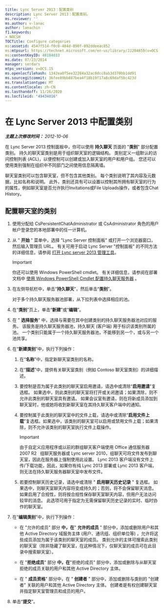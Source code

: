 ```yaml
---
title: Lync Server 2013：配置类别
description: Lync Server 2013：配置类别。
ms.reviewer: ''
ms.author: v-lanac
author: lanachin
f1.keywords:
- NOCSH
TOCTitle: Configure categories
ms:assetid: 4547f514-f0c0-404d-890f-092ddeeac852
ms:mtpsurl: https://technet.microsoft.com/en-us/library/JJ204859(v=OCS.15)
ms:contentKeyID: 48184033
ms.date: 07/23/2014
manager: serdars
mtps_version: v=OCS.15
ms.openlocfilehash: 1342ea0f5ee32284a32ac0dcc8ab3d370bb1dd91
ms.sourcegitcommit: 36fee89bb887bea4f18b19f17a8c69daf5bc423d
ms.translationtype: MT
ms.contentlocale: zh-CN
ms.lasthandoff: 11/26/2020
ms.locfileid: "49434016"
---
```

# <a name="configure-categories-in-lync-server-2013"></a>在 Lync Server 2013 中配置类别

<div data-xmlns="http://www.w3.org/1999/xhtml">

<div class="topic" data-xmlns="http://www.w3.org/1999/xhtml" data-msxsl="urn:schemas-microsoft-com:xslt" data-cs="https://msdn.microsoft.com/">

<div data-asp="https://msdn2.microsoft.com/asp">



</div>

<div id="mainSection">

<div id="mainBody">

<span> </span>

_**主题上次修改时间：** 2012-10-06_

在 Lync Server 2013 控制面板中，你可以使用 **持久聊天** 页面的 "**类别**" 部分配置类别。 持久的聊天室类别是用于组织聊天室的逻辑结构。 类别定义一组默认的访问控制列表 (ACL)，以便控制可以创建或加入聊天室的用户和用户组。 您还可以使用类别强制在组织中不同部门之间使用信息隔离墙。

聊天室类别可以包含聊天室，但不包含其他类别。 每个类别说明了其内容及元数据，比如名称和说明。 此外，类别还具有可以设置以控制其所拥有聊天室的行为的属性，例如聊天室是否允许执行Invitations或File Uploads操作，或者包含Chat History。

<div>

## <a name="to-configure-categories-for-chat-rooms"></a>配置聊天室的类别

1.  使用分配给 CsPersistentChatAdministrator 或 CsAdministrator 角色的用户帐户登录您的本地部署中的任一计算机。

2.  从 " **开始** " 菜单中，选择 "Lync Server 控制面板" 或打开一个浏览器窗口，然后输入管理员 URL。 有关可用于启动 Lync Server "控制面板" 的不同方法的详细信息，请参阅 [打开 Lync server 2013 管理工具](lync-server-2013-open-lync-server-administrative-tools.md)。
    
    <div>
    

    > [!IMPORTANT]  
    > 你还可以使用 Windows PowerShell cmdlet。 有关详细信息，请参阅在部署文档中 <A href="configuring-persistent-chat-server-by-using-windows-powershell-cmdlets.md">使用 Windows PowerShell Cmdlet 配置持久聊天服务器</A> 。

    
    </div>

3.  在左侧导航栏中，单击“**持久聊天**”，然后单击“**类别**”。
    
    对于多个持久聊天服务器池部署，从下拉列表中选择相应的池。

4.  在“**类别**”页上，单击“**新建**”或“**编辑**”。

5.  在 " **选择服务**" 中，选择与需要在其中创建类别的持久聊天服务器池对应的服务。 该服务是持久聊天服务器池，持久聊天 (客户端) 用于标识该类别所属的池。 一个类别只能属于一个持久聊天服务器池，不能移到另一个，或与另一个池共享。

6.  在“**新建类别**”中，执行下列操作：
    
    1.  在“**名称**”中，指定新聊天室类别的名称。
    
    2.  在“**描述**”中，提供有关聊天室类别（例如 Contoso 聊天室类别）的详细描述。
    
    3.  要控制是否为属于此类别的聊天室启用邀请，请选中或清除“**启用邀请**”复选框。 如果选中，则此类别的聊天室将打开或关闭邀请；如果清除，则不允许此类别的聊天室具有邀请。 如果会议室有邀请，则在将新成员添加到聊天室时，他或她将收到新聊天室在其持久聊天客户端中的通知。
    
    4.  要控制属于此类别的聊天室中的文件上载，请选中或清除“**启用文件上载**”复选框。如果选中，该类别的聊天室可以启用或禁用文件上载；如果清除，则不允许该类别的聊天室执行文件上载操作。
        
        <div>
        

        > [!IMPORTANT]  
        > 由于自定义应用程序或以前的群组聊天客户端使用 Office 通信服务器 2007 R2 &nbsp; 组聊天服务器或 Lync server 2010，组聊天可将文件发布到聊天室，因此在服务器上强制使用此设置。 Lync 2013 客户端没有文件上传/下载功能，因此，如果你有纯 Lync 2013 部署或 Lync 2013 客户端，则无法在持久聊天服务器聊天室中发布文件。

        
        </div>
    
    5.  若要控制聊天历史记录，请选中或清除 " **启用聊天历史记录** " 复选框。 如果选中，则聊天室聊天内容将变成持久的；否则，将不会保留聊天消息。 如果启用了合规性，则将按合规性保存聊天室聊天内容，但用户无法访问较早的消息。 此选项可用于指定为无需保留聊天历史记录的实时、临时协作的聊天室。

7.  在“**编辑类别**”中，执行下列操作：
    
      - 在 "允许的成员" 部分 **中，在**" **允许的成员** " 部分中，添加或删除用户和其他 Active Directory 域服务主体 (用户、通讯组、组织单位等) ，允许将这些成员添加为属于该类别的聊天室的成员。 类别允许的主体可搜索此类别的聊天室（除非隐藏了聊天室，在这种情况下，仅聊天室的成员可在此目录中搜索聊天室）。
    
      - 在 "**拒绝成员**" 部分 **中，在**"拒绝的成员" 部分中，添加或删除与从聊天室拒绝的成员关联的用户和其他 Active Directory 主体。
    
      - 在 " **成员资格**" 部分中，在 " **创建者** " 部分中，添加或删除与类别的 "创建者" 关联的用户和其他 Active Directory 主体。 创建者是有权创建聊天室并指定聊天室管理员和成员的用户。

8.  单击“**提交**”。

</div>

</div>

<span> </span>

</div>

</div>

</div>

